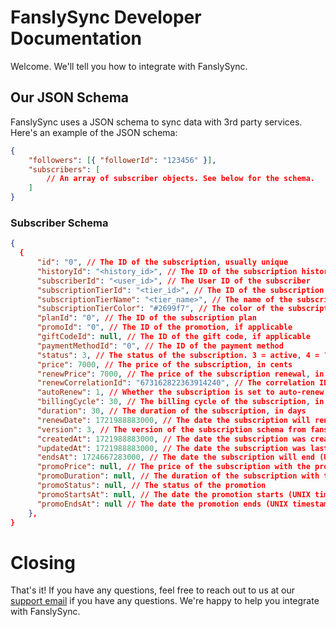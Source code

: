 # FanslySync Developer Documentation

Welcome. We'll tell you how to integrate with FanslySync.

## Our JSON Schema

FanslySync uses a JSON schema to sync data with 3rd party services. Here's an example of the JSON schema:

```json
{
	"followers": [{ "followerId": "123456" }],
	"subscribers": [
		// An array of subscriber objects. See below for the schema.
	]
}
```

### Subscriber Schema

```json
{
  {
      "id": "0", // The ID of the subscription, usually unique
      "historyId": "<history_id>", // The ID of the subscription history
      "subscriberId": "<user_id>", // The User ID of the subscriber
      "subscriptionTierId": "<tier_id>", // The ID of the subscription tier
      "subscriptionTierName": "<tier_name>", // The name of the subscription tier
      "subscriptionTierColor": "#2699f7", // The color of the subscription tier
      "planId": "0", // The ID of the subscription plan
      "promoId": "0", // The ID of the promotion, if applicable
      "giftCodeId": null, // The ID of the gift code, if applicable
      "paymentMethodId": "0", // The ID of the payment method
      "status": 3, // The status of the subscription. 3 = active, 4 = ?
      "price": 7000, // The price of the subscription, in cents
      "renewPrice": 7000, // The price of the subscription renewal, in cents
      "renewCorrelationId": "673162822363914240", // The correlation ID of the renewal
      "autoRenew": 1, // Whether the subscription is set to auto-renew
      "billingCycle": 30, // The billing cycle of the subscription, in days
      "duration": 30, // The duration of the subscription, in days
      "renewDate": 1721988883000, // The date the subscription will renew (UNIX timestamp)
      "version": 3, // The version of the subscription schema from fansly
      "createdAt": 1721988883000, // The date the subscription was created (UNIX timestamp)
      "updatedAt": 1721988883000, // The date the subscription was last updated (UNIX timestamp)
      "endsAt": 1724667283000, // The date the subscription will end (UNIX timestamp)
      "promoPrice": null, // The price of the subscription with the promotion, in cents
      "promoDuration": null, // The duration of the subscription with the promotion, in days
      "promoStatus": null, // The status of the promotion
      "promoStartsAt": null, // The date the promotion starts (UNIX timestamp)
      "promoEndsAt": null // The date the promotion ends (UNIX timestamp)
    },
}
```

# Closing

That's it! If you have any questions, feel free to reach out to us at our [support email](mailto:tanner@fanslycreatorbot.com) if you have any questions. We're happy to help you integrate with FanslySync.
